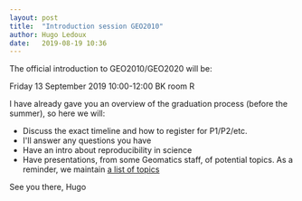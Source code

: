 ```yaml
---
layout: post
title:  "Introduction session GEO2010"
author: Hugo Ledoux
date:   2019-08-19 10:36
---
```


The official introduction to GEO2010/GEO2020 will be:

Friday 13 September 2019
10:00-12:00
BK room R

I have already gave you an overview of the graduation process (before the summer), so here we will:

- Discuss the exact timeline and how to register for P1/P2/etc.
- I'll answer any questions you have
- Have an intro about reproducibility in science
- Have presentations, from some Geomatics staff, of potential topics. As a reminder, we maintain [a list of topics](https://3d.bk.tudelft.nl/courses/geo2020/potentialtopics/)


See you there,
Hugo
